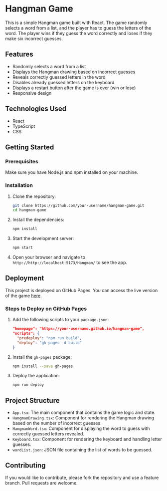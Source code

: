 # Hangman Game

This is a simple Hangman game built with React. The game randomly selects a word from a list, and the player has to guess the letters of the word. The player wins if they guess the word correctly and loses if they make six incorrect guesses.

## Features

- Randomly selects a word from a list
- Displays the Hangman drawing based on incorrect guesses
- Reveals correctly guessed letters in the word
- Disables already guessed letters on the keyboard
- Displays a restart button after the game is over (win or lose)
- Responsive design

## Technologies Used

- React
- TypeScript
- CSS

## Getting Started

### Prerequisites

Make sure you have Node.js and npm installed on your machine.

### Installation

1. Clone the repository:
    ```sh
    git clone https://github.com/your-username/hangman-game.git
    cd hangman-game
    ```

2. Install the dependencies:
    ```sh
    npm install
    ```

3. Start the development server:
    ```sh
    npm start
    ```

4. Open your browser and navigate to `http://http://localhost:5173/Hangman/` to see the app.

## Deployment

This project is deployed on GitHub Pages. You can access the live version of the game [here](https://saitejakomirishetty.github.io/Hangman/).

### Steps to Deploy on GitHub Pages

1. Add the following scripts to your `package.json`:
    ```json
    "homepage": "https://your-username.github.io/hangman-game",
    "scripts": {
      "predeploy": "npm run build",
      "deploy": "gh-pages -d build"
    }
    ```

2. Install the `gh-pages` package:
    ```sh
    npm install --save gh-pages
    ```

3. Deploy the application:
    ```sh
    npm run deploy
    ```

## Project Structure

- `App.tsx`: The main component that contains the game logic and state.
- `HangmanDrawing.tsx`: Component for rendering the Hangman drawing based on the number of incorrect guesses.
- `HangmanWord.tsx`: Component for displaying the word to guess with correctly guessed letters revealed.
- `Keyboard.tsx`: Component for rendering the keyboard and handling letter guesses.
- `wordList.json`: JSON file containing the list of words to be guessed.

## Contributing

If you would like to contribute, please fork the repository and use a feature branch. Pull requests are welcome.

